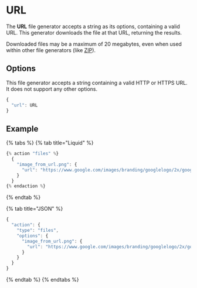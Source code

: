 # URL

The **URL** file generator accepts a string as its options, containing a valid URL. This generator downloads the file at that URL, returning the results.

Downloaded files may be a maximum of 20 megabytes, even when used within other file generators \(like [ZIP](zip.md)\).

## Options

This file generator accepts a string containing a valid HTTP or HTTPS URL. It does not support any other options.

```javascript
{
  "url": URL
}
```

## Example

{% tabs %}
{% tab title="Liquid" %}
```javascript
{% action "files" %}
  {
    "image_from_url.png": {
      "url": "https://www.google.com/images/branding/googlelogo/2x/googlelogo_color_272x92dp.png"
    }
  }
{% endaction %}
```
{% endtab %}

{% tab title="JSON" %}
```javascript
{
  "action": {
    "type": "files",
    "options": {
      "image_from_url.png": {
        "url": "https://www.google.com/images/branding/googlelogo/2x/googlelogo_color_272x92dp.png"
      }
    }
  }
}
```
{% endtab %}
{% endtabs %}



